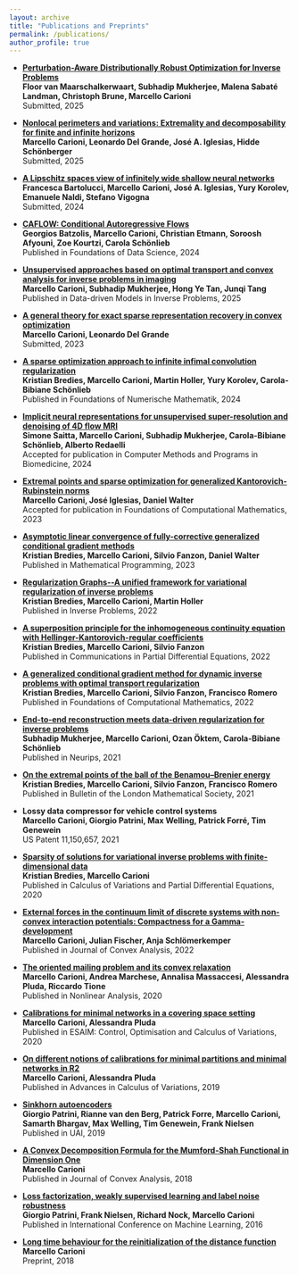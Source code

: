 ```yaml
---
layout: archive
title: "Publications and Preprints"
permalink: /publications/
author_profile: true
---
```


* <b> [Perturbation-Aware Distributionally Robust Optimization for Inverse Problems](https://arxiv.org/abs/2502.05149) </b> <br>
  <b> Floor van Maarschalkerwaart, Subhadip Mukherjee, Malena Sabaté Landman, Christoph Brune, Marcello Carioni </b> <br>
  Submitted, 2025

* <b> [Nonlocal perimeters and variations: Extremality and decomposability for finite and infinite horizons](https://arxiv.org/abs/2502.05149) </b> <br>
  <b> Marcello Carioni, Leonardo Del Grande, José A. Iglesias, Hidde Schönberger </b> <br>
  Submitted, 2025
  
* <b> [A Lipschitz spaces view of infinitely wide shallow neural networks](https://arxiv.org/abs/2410.14591) </b> <br>
  <b> Francesca Bartolucci, Marcello Carioni, José A. Iglesias, Yury Korolev, Emanuele Naldi, Stefano Vigogna </b> <br>
  Submitted, 2024

* <b> [CAFLOW: Conditional Autoregressive Flows](https://arxiv.org/pdf/2106.02531.pdf) </b> <br>
  <b> Georgios Batzolis, Marcello Carioni, Christian Etmann, Soroosh Afyouni, Zoe Kourtzi, Carola Schönlieb </b> <br>
  Published in Foundations of Data Science, 2024

* <b> [Unsupervised approaches based on optimal transport and convex analysis for inverse problems in imaging](https://arxiv.org/pdf/2311.08972.pdf) </b> <br>
  <b> Marcello Carioni, Subhadip Mukherjee, Hong Ye Tan, Junqi Tang </b><br>
  Published in Data-driven Models in Inverse Problems, 2025
  
* <b> [A general theory for exact sparse representation recovery in convex optimization](https://arxiv.org/pdf/2311.08072.pdf) </b> <br>
  <b> Marcello Carioni, Leonardo Del Grande </b><br>
  Submitted, 2023
  
* <b> [A sparse optimization approach to infinite infimal convolution regularization](https://arxiv.org/pdf/2304.08628.pdf) </b> <br>
  <b> Kristian Bredies, Marcello Carioni, Martin Holler, Yury Korolev, Carola-Bibiane Schönlieb </b><br>
  Published in Foundations of Numerische Mathematik, 2024
  
* <b> [Implicit neural representations for unsupervised super-resolution and denoising of 4D flow MRI](https://arxiv.org/pdf/2302.12835.pdf) </b> <br>
  <b> Simone Saitta, Marcello Carioni, Subhadip Mukherjee, Carola-Bibiane Schönlieb, Alberto Redaelli </b><br>
  Accepted for publication in Computer Methods and Programs in Biomedicine, 2024
* <b> [Extremal points and sparse optimization for generalized Kantorovich-Rubinstein norms](https://arxiv.org/pdf/2209.09167.pdf) </b> <br>
  <b> Marcello Carioni, José Iglesias, Daniel Walter </b><br>
   Accepted for publication in Foundations of Computational Mathematics, 2023

* <b> [Asymptotic linear convergence of fully-corrective generalized conditional gradient methods](https://arxiv.org/pdf/2110.06756.pdf) </b> <br>
  <b> Kristian Bredies, Marcello Carioni, Silvio Fanzon, Daniel Walter </b> <br>
  Published in Mathematical Programming, 2023


* <b> [Regularization Graphs--A unified framework for variational regularization of inverse problems](https://arxiv.org/pdf/2111.03509.pdf) </b> <br>
  <b> Kristian Bredies, Marcello Carioni, Martin Holler  </b> <br>
  Published in Inverse Problems, 2022
  

* <b>[A superposition principle for the inhomogeneous continuity equation with Hellinger-Kantorovich-regular coefficients](https://arxiv.org/pdf/2007.06964.pdf)</b> <br>
  <b> Kristian Bredies, Marcello Carioni, Silvio Fanzon </b> <br>
  Published in Communications in Partial Differential Equations, 2022
  

* <b>[A generalized conditional gradient method for dynamic inverse problems with optimal transport regularization](https://arxiv.org/pdf/2012.11706.pdf)</b> <br>
  <b> Kristian Bredies, Marcello Carioni, Silvio Fanzon, Francisco Romero </b> <br>
  Published in Foundations of Computational Mathematics, 2022


* <b> [End-to-end reconstruction meets data-driven regularization for inverse problems](https://arxiv.org/pdf/2106.03538.pdf) </b> <br>
  <b> Subhadip Mukherjee, Marcello Carioni, Ozan Öktem, Carola-Bibiane Schönlieb </b> <br>
  Published in Neurips, 2021

  
* <b> [On the extremal points of the ball of the Benamou–Brenier energy](https://arxiv.org/pdf/1907.11589.pdf) </b> <br>
  <b> Kristian Bredies, Marcello Carioni, Silvio Fanzon, Francisco Romero </b> <br>
  Published in Bulletin of the London Mathematical Society, 2021
  
  
* <b>  Lossy data compressor for vehicle control systems </b> <br>
   <b> Marcello Carioni, Giorgio Patrini, Max Welling, Patrick Forré, Tim Genewein </b> <br>
  US Patent 11,150,657, 2021

* <b> [Sparsity of solutions for variational inverse problems with finite-dimensional data](https://arxiv.org/pdf/1809.05045.pdf) </b> <br>
  <b> Kristian Bredies, Marcello Carioni </b> <br>
  Published in Calculus of Variations and Partial Differential Equations, 2020

  
* <b> [External forces in the continuum limit of discrete systems with non-convex interaction potentials: Compactness for a Gamma-development](https://arxiv.org/pdf/1811.09857.pdf) </b> <br>
  <b>  Marcello Carioni, Julian Fischer, Anja Schlömerkemper </b>  <br>
  Published in Journal of Convex Analysis, 2022
  
* <b> [The oriented mailing problem and its convex relaxation](https://arxiv.org/pdf/1904.08246.pdf) </b> <br>
  <b> Marcello Carioni, Andrea Marchese, Annalisa Massaccesi, Alessandra Pluda, Riccardo Tione </b> <br>
  Published in Nonlinear Analysis, 2020

  
* <b> [Calibrations for minimal networks in a covering space setting](https://arxiv.org/pdf/1707.01448.pdf) </b> <br>
  <b> Marcello Carioni, Alessandra Pluda </b> <br>
  Published in ESAIM: Control, Optimisation and Calculus of Variations, 2020


  
* <b> [On different notions of calibrations for minimal partitions and minimal networks in R2](https://arxiv.org/pdf/1805.11397.pdf) </b> <br>
  <b> Marcello Carioni, Alessandra Pluda </b> <br>
  Published in Advances in Calculus of Variations, 2019

  
* <b> [Sinkhorn autoencoders](https://arxiv.org/pdf/1810.01118.pdf) </b> <br>
  <b> Giorgio Patrini, Rianne van den Berg, Patrick Forre, Marcello Carioni, Samarth Bhargav, Max Welling, Tim Genewein, Frank Nielsen </b> <br>
  Published in UAI, 2019


* <b> [A Convex Decomposition Formula for the Mumford-Shah Functional in Dimension One](https://arxiv.org/pdf/1610.01846.pdf) </b> <br>
  <b> Marcello Carioni </b> <br>
  Published in Journal of Convex Analysis, 2018

  
* <b> [Loss factorization, weakly supervised learning and label noise robustness](https://arxiv.org/pdf/1602.02450.pdf) </b> <br>
  <b> Giorgio Patrini, Frank Nielsen, Richard Nock, Marcello Carioni </b> <br>
  Published in International Conference on Machine Learning, 2016


* <b> [Long time behaviour for the reinitialization of the distance function](https://arxiv.org/pdf/1711.01956.pdf) </b> <br>
  <b> Marcello Carioni </b> <br>
  Preprint, 2018

  
  
  
  

